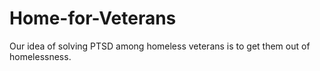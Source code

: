 # Home-for-Veterans
Our idea of solving PTSD among homeless veterans is to get them out of homelessness.  
